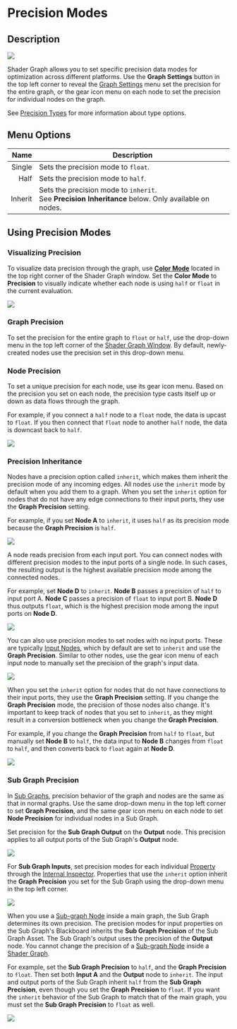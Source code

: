 # Precision Modes

## Description

![](images/Precision_DropDown.png)

Shader Graph allows you to set specific precision data modes for optimization across different platforms. Use the **Graph Settings** button in the top left corner to reveal the [Graph Settings](Graph-Settings-Menu.md) menu set the precision for the entire graph, or the gear icon menu on each node to set the precision for individual nodes on the graph.

See [Precision Types](Precision-Types.md) for more information about type options. 

## Menu Options
| Name | Description |
|------:|------------|
| Single | Sets the precision mode to `float`. |
| Half | Sets the precision mode to `half`. |
| Inherit | Sets the precision mode to `inherit`. <br> See **Precision Inheritance** below. Only available on nodes. |

## Using Precision Modes
### Visualizing Precision
To visualize data precision through the graph, use [**Color Mode**](Color-Modes.md) located in the top right corner of the Shader Graph window. Set the **Color Mode** to **Precision** to visually indicate whether each node is using `half` or `float` in the current evaluation. 

![](images/Color-Mode-Precision.png)

### Graph Precision 
To set the precision for the entire graph to `float` or `half`, use the drop-down menu in the top left corner of the [Shader Graph Window](Shader-Graph-Window.md). By default, newly-created nodes use the precision set in this drop-down menu.

### Node Precision 
To set a unique precision for each node, use its gear icon menu. Based on the precision you set on each node, the precision type casts itself up or down as data flows through the graph.

For example, if you connect a `half` node to a `float` node, the data is upcast to `float`. If you then connect that `float` node to another `half` node, the data is downcast back to `half`. 

![](images/Precision_Per_Node.png)

### Precision Inheritance
Nodes have a precision option called `inherit`, which makes them inherit the precision mode of any incoming edges. All nodes use the `inherit` mode by default when you add them to a graph. When you set the `inherit` option for nodes that do not have any edge connections to their input ports, they use the **Graph Precision** setting.

For example,  if you set **Node A** to `inherit`, it uses `half` as its precision mode because the **Graph Precision** is `half`. 

![](images/Precision_Inheritance_01.png)

A node reads precision from each input port. You can connect nodes with different precision modes to the input ports of a single node. In such cases, the resulting output is the highest available precision mode among the connected nodes.

For example, set **Node D** to `inherit`. **Node B** passes a precision of `half` to input port A. **Node C** passes a precision of `float` to input port B. **Node D** thus outputs `float`, which is the highest precision mode among the input ports on **Node D**.

![](images/Precision_Inheritance_02.png)

You can also use precision modes to set nodes with no input ports. These are typically [Input Nodes](Input-Nodes.md), which by default are set to `inherit` and use the **Graph Precision**. Similar to other nodes, use the gear icon menu of each input node to manually set the precision of the graph's input data.

![](images/Precision_Inheritance_03.png)

When you set the `inherit` option for nodes that do not have connections to their input ports, they use the **Graph Precision** setting. If you change the **Graph Precision** mode, the precision of those nodes also change. It's important to keep track of nodes that you set to `inherit`, as they might result in a conversion bottleneck when you change the **Graph Precision**.

For example, if you change the **Graph Precision** from `half` to `float`, but manually set **Node B** to `half`, the data input to **Node B** changes from `float` to `half`, and then converts back to `float` again at **Node D**. 

![](images/Precision_Inheritance_04.png)

### Sub Graph Precision 
In [Sub Graphs](Sub-graph.md), precision behavior of the graph and nodes are the same as that in normal graphs. Use the same drop-down menu in the top left corner to set **Graph Precision**, and the same gear icon menu on each node to set **Node Precision** for individual nodes in a Sub Graph.

Set precision for the **Sub Graph Output** on the **Output** node. This precision applies to all output ports of the Sub Graph's **Output** node. 

![](images/Precision_SubGraph_01.png)

For **Sub Graph Inputs**, set precision modes for each individual [Property](Property-Types.md) through the [Internal Inspector](Internal-Inspector.md). Properties that use the `inherit` option inherit the **Graph Precision** you set for the Sub Graph using the drop-down menu in the top left corner.

![](images/Precision_SubGraph_02.png)

When you use a [Sub-graph Node](Sub-graph-Node.md) inside a main graph, the Sub Graph determines its own precision. The precision modes for input properties on the Sub Graph's Blackboard inherits the **Sub Graph Precision** of the Sub Graph Asset. The Sub Graph's output uses the precision of the **Output** node. You cannot change the precision of a [Sub-graph Node](Sub-graph-Node.md) inside a [Shader Graph](Shader-Graph.md). 

For example, set the **Sub Graph Precision** to `half`, and the **Graph Precision** to `float`. Then set both **Input A** and the **Output** node to `inherit`. The input and output ports of the Sub Graph inherit `half` from the **Sub Graph Precision**, even though you set the **Graph Precision** to `float`. If you want the `inherit` behavior of the Sub Graph to match that of the main graph, you must set the **Sub Graph Precision** to `float` as well.

![](images/Precision_SubGraph_03.png)
